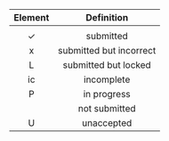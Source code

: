 | Element |       Definition        |
| :-----: | :---------------------: |
|         |                         |
|    ✓    |        submitted        |
|    x    | submitted but incorrect |
|    L    |  submitted but locked   |
|   ic    |       incomplete        |
|    P    |       in progress       |
|         |      not submitted      |
|    U    |       unaccepted        |

